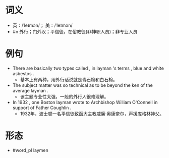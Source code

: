 # 词义
- 英：/ˈleɪmən/； 美：/ˈleɪmən/
- #n 外行；门外汉；平信徒，在俗教徒(非神职人员)；非专业人员
# 例句
- There are basically two types called , in layman 's terms , blue and white asbestos .
	- 基本上有两种，用外行话说就是青石棉和白石棉。
- The subject matter was so technical as to be beyond the ken of the average layman .
	- 该主题专业性太强，一般的外行人很难理解。
- In 1932 , one Boston layman wrote to Archbishop William O'Connell in support of Father Coughlin .
	- 1932年，波士顿一名平信徒致函大主教威廉·奥康奈尔，声援库格林神父。
# 形态
- #word_pl laymen
